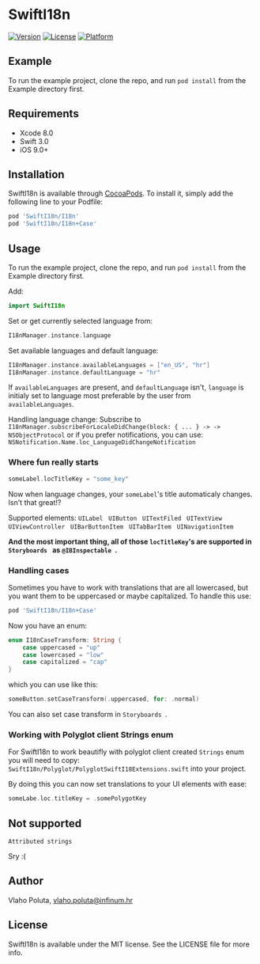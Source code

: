 # SwiftI18n

[![Version](https://img.shields.io/cocoapods/v/SwiftI18n.svg?style=flat)](http://cocoapods.org/pods/SwiftI18n)
[![License](https://img.shields.io/cocoapods/l/SwiftI18n.svg?style=flat)](http://cocoapods.org/pods/SwiftI18n)
[![Platform](https://img.shields.io/cocoapods/p/SwiftI18n.svg?style=flat)](http://cocoapods.org/pods/SwiftI18n)

## Example

To run the example project, clone the repo, and run `pod install` from the Example directory first.

## Requirements

* Xcode 8.0
* Swift 3.0
* iOS 9.0+

## Installation

SwiftI18n is available through [CocoaPods](http://cocoapods.org). To install
it, simply add the following line to your Podfile:

```ruby
pod 'SwiftI18n/I18n'
pod 'SwiftI18n/I18n+Case'
```

## Usage

To run the example project, clone the repo, and run `pod install` from the Example directory first.

Add:
```Swift
import SwiftI18n
```

Set or get currently selected language from:
```Swift
I18nManager.instance.language
```

Set available languages and default language:
```Swift
I18nManager.instance.availableLanguages = ["en_US", "hr"]
I18nManager.instance.defaultLanguage = "hr"
```
If `availableLanguages` are present, and `defaultLanguage` isn't, `language` is initialy set to language most preferable by the user from `availableLanguages`.

Handling language change:
Subscribe to `I18nManager.subscribeForLocaleDidChange(block: { ... } -> -> NSObjectProtocol`
or if you prefer notifications, you can use:
`NSNotification.Name.loc_LanguageDidChangeNotification`

### Where fun really starts

```Swift
someLabel.locTitleKey = "some_key"
```
Now when language changes, your `someLabel`'s title automaticaly changes. Isn't that great!?

Supported elements:
```UILabel ```
```UIButton ```
```UITextFiled ```
```UITextView ```
```UIViewController ```
```UIBarButtonItem ```
```UITabBarItem ```
```UINavigationItem ```

**And the most important thing, all of those `locTitleKey`'s are supported in ```Storyboards ``` as ```@IBInspectable ```.**

### Handling cases

Sometimes you have to work with translations that are all lowercased, but you want them to be uppercased or maybe capitalized.
To handle this use:
```ruby
pod 'SwiftI18n/I18n+Case'
```

Now you have an enum:
```Swift
enum I18nCaseTransform: String {
    case uppercased = "up"
    case lowercased = "low"
    case capitalized = "cap"
}
```
which you can use like this:
```Swift
someButton.setCaseTransform(.uppercased, for: .normal)
```
You can also set case transform in ```Storyboards ```.

### Working with Polyglot client Strings enum

For SwiftI18n to work beautifly with polyglot client created `Strings` enum you will need to copy:
`SwiftI18n/Polyglot/PolyglotSwiftI18Extensions.swift`
into your project.

By doing this you can now set translations to your UI elements with ease:
```Swift
someLabe.loc.titleKey = .somePolygotKey
```

## Not supported 

```
Attributed strings
```
Sry :(



## Author

Vlaho Poluta, vlaho.poluta@infinum.hr

## License

SwiftI18n is available under the MIT license. See the LICENSE file for more info.
